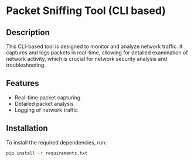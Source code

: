 # Packet Sniffing Tool (CLI based)

## Description

This CLI-based tool is designed to monitor and analyze network traffic. It captures and logs packets in real-time, allowing for detailed examination of network activity, which is crucial for network security analysis and troubleshooting.

## Features

- Real-time packet capturing
- Detailed packet analysis
- Logging of network traffic

## Installation

To install the required dependencies, run:

```bash
pip install -r requirements.txt
